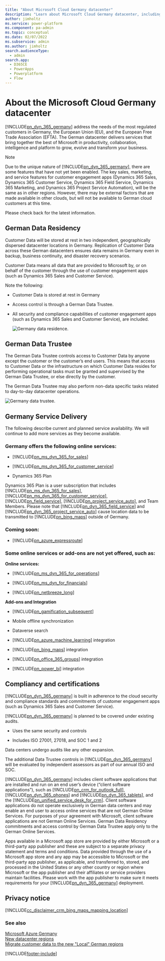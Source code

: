 ```yaml
---
title: "About Microsoft Cloud Germany datacenter"
description: "Learn about Microsoft Cloud Germany datacenter, including residency and trustee for customer data, service delivery, compliance, privacy, and mapping functions."
author: jimholtz
ms.service: power-platform
ms.component: pa-admin
ms.topic: conceptual
ms.date: 02/07/2022
ms.subservice: admin
ms.author: jimholtz
search.audienceType: 
  - admin
search.app:
  - D365CE
  - PowerApps
  - Powerplatform
  - Flow
---
```

# About the Microsoft Cloud Germany datacenter

[!INCLUDE[pn_dyn_365_germany](../includes/pn-dyn-365-germany.md)] address the needs of the most regulated customers in Germany, the European Union (EU), and the European Free Trade Association (EFTA). The German datacenter delivers services that bring together the best of Microsoft in productivity, collaboration, intelligence and platform to grow, evolve and transform your business.  
  
> [!NOTE]
> Due to the unique nature of [!INCLUDE[pn_dyn_365_germany](../includes/pn-dyn-365-germany.md)], there are some features that have not yet been enabled. The key sales, marketing, and service features for customer engagement apps (Dynamics 365 Sales, Dynamics 365 Customer Service, Dynamics 365 Field Service, Dynamics 365 Marketing, and Dynamics 365 Project Service Automation), will be the same as in other regions. However, there may be external factors that are made available in other clouds, but will not be available to German cloud customers at this time.  
> 
>  Please check back for the latest information.  
  
<a name="BKMK_DataResidency"></a>   
## German Data Residency  
 Customer Data will be stored at rest in two independent, geographically dispersed datacenter locations in Germany. Replication of  Customer Data across these German datacenters ensures data remains in Germany even in backup, business continuity, and disaster recovery scenarios.  
  
 Customer Data means all data that are provided to Microsoft by, or on behalf of the customer through the use of customer engagement apps (such as Dynamics 365 Sales and Customer Service).  
  
 Note the following:  
  
- Customer Data is stored at rest in Germany  
  
- Access control is through  a German Data Trustee.  
  
- All security and compliance capabilities of customer engagement apps (such as Dynamics 365 Sales and Customer Service), are included.  
  
  ![Germany data residence.](media/germany-data-residence.png "Germany data residence")  
  <a name="BKMK_DataTrustee"></a>   

## German Data Trustee  
 The German Data Trustee controls access to Customer Data by anyone except the customer or the customer’s end users. This means that access to Customer Data or the infrastructure on which Customer Data resides for performing operational tasks must be granted and supervised by the German Data Trustee, or else directly by the customer.  
  
 The German Data Trustee may also perform non-data specific tasks related to day-to-day datacenter operations.  
  
 ![Germany data trustee.](media/germany-data-trustee.png "Germany data trustee")  
  
<a name="BKMK_ServiceDelivery"></a>   
## Germany Service Delivery  
 The following describe current and planned service availability. We will continue to add more services as they become available.  
  
### Germany offers the following online services:  
  
- [!INCLUDE[pn_ms_dyn_365_for_sales](../includes/pn-ms-dyn-365-for-sales.md)]  
  
- [!INCLUDE[pn_ms_dyn_365_for_customer_service](../includes/pn-ms-dyn-365-for-customer-service.md)]  
  
- Dynamics 365 Plan
  
Dynamics 365 Plan is a user subscription that includes [!INCLUDE[pn_ms_dyn_365_for_sales](../includes/pn-ms-dyn-365-for-sales.md)], [!INCLUDE[pn_ms_dyn_365_for_customer_service](../includes/pn-ms-dyn-365-for-customer-service.md)], [!INCLUDE[pn_field_service](../includes/pn-field-service.md)], [!INCLUDE[pn_project_service_auto](../includes/pn-project-service-auto.md)], and Team Members. Please note that [!INCLUDE[pn_dyn_365_field_service](../includes/pn-dyn-365-field-service.md)] and [!INCLUDE[pn_dyn_365_project_service_auto](../includes/pn-dyn-365-project-service-auto.md)] cause location data to be transmitted to [!INCLUDE[pn_bing_maps](../includes/pn-bing-maps.md)] outside of Germany.  
  
### Coming soon:  
  
- [!INCLUDE[pn_azure_expressroute](../includes/pn-azure-expressroute.md)]  
  
### Some online services or add-ons are not yet offered, such as:  
 **Online services:**  
  
- [!INCLUDE[pn_ms_dyn_365_for_operations](../includes/pn-ms-dyn-365-for-operations.md)]  
  
- [!INCLUDE[pn_ms_dyn_for_financials](../includes/pn-ms-dyn-for-financials.md)]  
  
- [!INCLUDE[pn_netbreeze_long](../includes/pn-social-engagement-long.md)]  
  
**Add-ons and Integration**  
  
- [!INCLUDE[pn_gamification_subsequent](../includes/pn-gamification-subsequent.md)]  
  
- Mobile offline synchronization  
  
- Dataverse search  
  
- [!INCLUDE[pn_azure_machine_learning](../includes/pn-azure-machine-learning.md)] integration  
  
- [!INCLUDE[pn_bing_maps](../includes/pn-bing-maps.md)] integration  

- [!INCLUDE[pn_office_365_groups](../includes/pn-office-365-groups.md)] integration  
  
- [!INCLUDE[pn_power_bi](../includes/pn-power-bi.md)] integration  
  
<a name="BKMK_CompliancyCerts"></a>   
## Compliancy and certifications  
 [!INCLUDE[pn_dyn_365_germany](../includes/pn-dyn-365-germany.md)] is built in adherence to the cloud security and compliance standards and commitments of customer engagement apps (such as Dynamics 365 Sales and Customer Service).  
  
 [!INCLUDE[pn_dyn_365_germany](../includes/pn-dyn-365-germany.md)] is planned to be covered under existing audits.  
  
-   Uses the same security and controls  
  
-   Includes ISO 27001, 27018, and SOC 1 and 2  
  
Data centers undergo audits like any other expansion.  
  
 The additional Data Trustee controls in [!INCLUDE[pn_dyn_365_germany](../includes/pn-dyn-365-germany.md)] will be evaluated by independent assessors as part of our annual ISO and SOC.  
  
 [!INCLUDE[pn_dyn_365_germany](../includes/pn-dyn-365-germany.md)] includes client software applications that are installed and run on an end user’s device (“client software applications”), such as [!INCLUDE[pn_crm_for_outlook_full](../includes/pn-crm-for-outlook-full.md)], [!INCLUDE[pn_dyn_365_phones](../includes/pn-dyn-365-phones.md)] and [!INCLUDE[pn_dyn_365_tablets](../includes/pn-dyn-365-tablets.md)], and the [!INCLUDE[pn_unified_service_desk_for_crm](../includes/pn-unified-service-desk-for-crm.md)]. Client software applications do not operate exclusively in German data centers and may enable an end user to access online services that are not German Online Services. For purposes of your agreement with Microsoft, client software applications are not German Online Services. German Data Residency commitments and access control by German Data Trustee apply only to the German Online Services.  
  
 Apps available in a Microsoft app store are provided by either Microsoft or a third-party app publisher and these are subject to a separate privacy statement and terms and conditions. Data provided through the use of a Microsoft app store and any app may be accessible to Microsoft or the third-party app publisher, as applicable, and transferred to, stored, and processed in the United States or any other country or region where Microsoft or the app publisher and their affiliates or service providers maintain facilities. Please work with the app publisher to make sure it meets requirements for your [!INCLUDE[pn_dyn_365_germany](../includes/pn-dyn-365-germany.md)] deployment.  
  
<a name="BKMK_Privacy"></a>   
## Privacy notice  
[!INCLUDE[cc_disclaimer_crm_bing_maps_mapping_location](../includes/cc-disclaimer-crm-bing-maps-mapping-location.md)]
  
### See also  
[Microsoft Azure Germany](https://azure.microsoft.com/overview/clouds/germany/)<br />
[New datacenter regions](new-datacenter-regions.md)<br />
[Migrate customer data to the new "Local" German regions](/dynamics365/get-started/migrate-data-german-region)

[!INCLUDE[footer-include](../includes/footer-banner.md)]
